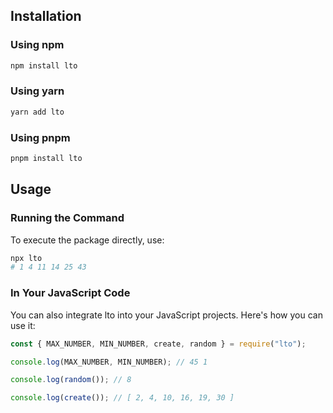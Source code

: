 ## Installation

### Using npm

```bash
npm install lto
```

### Using yarn

```bash
yarn add lto
```

### Using pnpm

```bash
pnpm install lto
```

## Usage

### Running the Command

To execute the package directly, use:

```bash
npx lto
# 1 4 11 14 25 43
```

### In Your JavaScript Code

You can also integrate lto into your JavaScript projects. Here's how you can use it:

```js
const { MAX_NUMBER, MIN_NUMBER, create, random } = require("lto");

console.log(MAX_NUMBER, MIN_NUMBER); // 45 1

console.log(random()); // 8

console.log(create()); // [ 2, 4, 10, 16, 19, 30 ]
```

